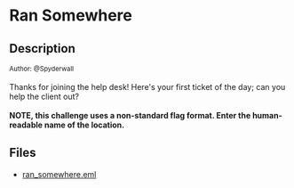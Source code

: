 # Ran Somewhere

## Description

<small>Author: @Spyderwall</small><br><br>Thanks for joining the help desk! Here's your first ticket of the day; can you help the client out?  <br><br> <b>NOTE, this challenge uses a non-standard flag format. Enter the human-readable name of the location.</b>


## Files

* [ran_somewhere.eml](files/ran_somewhere.eml)

